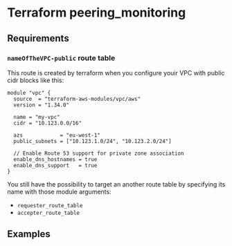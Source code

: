# Terraform peering_monitoring

## Requirements

### `nameOfTheVPC-public` route table

This route is created by terraform when you configure youir VPC with public cidr blocks like this:

```
module "vpc" {
  source  = "terraform-aws-modules/vpc/aws"
  version = "1.34.0"

  name = "my-vpc"
  cidr = "10.123.0.0/16"

  azs            = "eu-west-1"
  public_subnets = ["10.123.1.0/24", "10.123.2.0/24"]

  // Enable Route 53 support for private zone association
  enable_dns_hostnames = true
  enable_dns_support   = true
}
```

You still have the possibility to target an another route table by specifying its name with those module arguments:

* `requester_route_table`
* `accepter_route_table`

## Examples